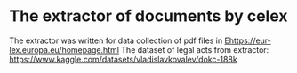 # The extractor of documents by celex

The extractor was written for data collection of pdf files in [E](https://eur-lex.europa.eu/homepage.html)https://eur-lex.europa.eu/homepage.html
The dataset of legal acts from extractor: https://www.kaggle.com/datasets/vladislavkovalev/dokc-188k
